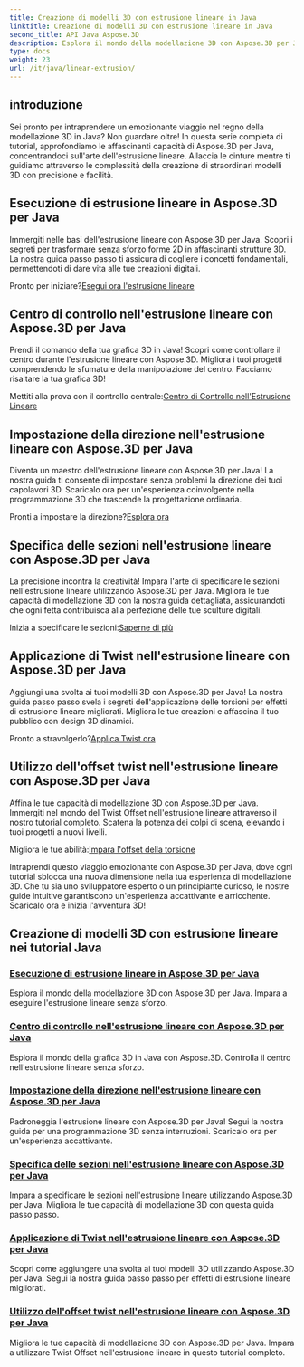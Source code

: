 ```yaml
---
title: Creazione di modelli 3D con estrusione lineare in Java
linktitle: Creazione di modelli 3D con estrusione lineare in Java
second_title: API Java Aspose.3D
description: Esplora il mondo della modellazione 3D con Aspose.3D per Java. Padroneggia l'estrusione lineare senza sforzo. Centro di controllo, imposta la direzione, specifica le sezioni, applica la torsione e altro ancora!
type: docs
weight: 23
url: /it/java/linear-extrusion/
---
```

## introduzione


Sei pronto per intraprendere un emozionante viaggio nel regno della modellazione 3D in Java? Non guardare oltre! In questa serie completa di tutorial, approfondiamo le affascinanti capacità di Aspose.3D per Java, concentrandoci sull'arte dell'estrusione lineare. Allaccia le cinture mentre ti guidiamo attraverso le complessità della creazione di straordinari modelli 3D con precisione e facilità.

## Esecuzione di estrusione lineare in Aspose.3D per Java

Immergiti nelle basi dell'estrusione lineare con Aspose.3D per Java. Scopri i segreti per trasformare senza sforzo forme 2D in affascinanti strutture 3D. La nostra guida passo passo ti assicura di cogliere i concetti fondamentali, permettendoti di dare vita alle tue creazioni digitali.

 Pronto per iniziare?[Esegui ora l'estrusione lineare](./performing-linear-extrusion/)

## Centro di controllo nell'estrusione lineare con Aspose.3D per Java

Prendi il comando della tua grafica 3D in Java! Scopri come controllare il centro durante l'estrusione lineare con Aspose.3D. Migliora i tuoi progetti comprendendo le sfumature della manipolazione del centro. Facciamo risaltare la tua grafica 3D!

 Mettiti alla prova con il controllo centrale:[Centro di Controllo nell'Estrusione Lineare](./controlling-center/)

## Impostazione della direzione nell'estrusione lineare con Aspose.3D per Java

Diventa un maestro dell'estrusione lineare con Aspose.3D per Java! La nostra guida ti consente di impostare senza problemi la direzione dei tuoi capolavori 3D. Scaricalo ora per un'esperienza coinvolgente nella programmazione 3D che trascende la progettazione ordinaria.

 Pronti a impostare la direzione?[Esplora ora](./setting-direction/)

## Specifica delle sezioni nell'estrusione lineare con Aspose.3D per Java

La precisione incontra la creatività! Impara l'arte di specificare le sezioni nell'estrusione lineare utilizzando Aspose.3D per Java. Migliora le tue capacità di modellazione 3D con la nostra guida dettagliata, assicurandoti che ogni fetta contribuisca alla perfezione delle tue sculture digitali.

 Inizia a specificare le sezioni:[Saperne di più](./specifying-slices/)

## Applicazione di Twist nell'estrusione lineare con Aspose.3D per Java

Aggiungi una svolta ai tuoi modelli 3D con Aspose.3D per Java! La nostra guida passo passo svela i segreti dell'applicazione delle torsioni per effetti di estrusione lineare migliorati. Migliora le tue creazioni e affascina il tuo pubblico con design 3D dinamici.

 Pronto a stravolgerlo?[Applica Twist ora](./applying-twist/)

## Utilizzo dell'offset twist nell'estrusione lineare con Aspose.3D per Java

Affina le tue capacità di modellazione 3D con Aspose.3D per Java. Immergiti nel mondo del Twist Offset nell'estrusione lineare attraverso il nostro tutorial completo. Scatena la potenza dei colpi di scena, elevando i tuoi progetti a nuovi livelli.

 Migliora le tue abilità:[Impara l'offset della torsione](./using-twist-offset/)

Intraprendi questo viaggio emozionante con Aspose.3D per Java, dove ogni tutorial sblocca una nuova dimensione nella tua esperienza di modellazione 3D. Che tu sia uno sviluppatore esperto o un principiante curioso, le nostre guide intuitive garantiscono un'esperienza accattivante e arricchente. Scaricalo ora e inizia l'avventura 3D!
## Creazione di modelli 3D con estrusione lineare nei tutorial Java
### [Esecuzione di estrusione lineare in Aspose.3D per Java](./performing-linear-extrusion/)
Esplora il mondo della modellazione 3D con Aspose.3D per Java. Impara a eseguire l'estrusione lineare senza sforzo.
### [Centro di controllo nell'estrusione lineare con Aspose.3D per Java](./controlling-center/)
Esplora il mondo della grafica 3D in Java con Aspose.3D. Controlla il centro nell'estrusione lineare senza sforzo.
### [Impostazione della direzione nell'estrusione lineare con Aspose.3D per Java](./setting-direction/)
Padroneggia l'estrusione lineare con Aspose.3D per Java! Segui la nostra guida per una programmazione 3D senza interruzioni. Scaricalo ora per un'esperienza accattivante.
### [Specifica delle sezioni nell'estrusione lineare con Aspose.3D per Java](./specifying-slices/)
Impara a specificare le sezioni nell'estrusione lineare utilizzando Aspose.3D per Java. Migliora le tue capacità di modellazione 3D con questa guida passo passo.
### [Applicazione di Twist nell'estrusione lineare con Aspose.3D per Java](./applying-twist/)
Scopri come aggiungere una svolta ai tuoi modelli 3D utilizzando Aspose.3D per Java. Segui la nostra guida passo passo per effetti di estrusione lineare migliorati.
### [Utilizzo dell'offset twist nell'estrusione lineare con Aspose.3D per Java](./using-twist-offset/)
Migliora le tue capacità di modellazione 3D con Aspose.3D per Java. Impara a utilizzare Twist Offset nell'estrusione lineare in questo tutorial completo.